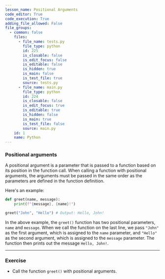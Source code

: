 ```yaml
---
lesson_name: Positional Arguments
code_editor: True
code_execution: True
adding_file_allowed: False
file_groups:
  - common: false
    files:
      - file_name: tests.py
        file_type: python
        id: 225
        is_closable: false
        is_edit_focus: false
        is_editable: false
        is_hidden: true
        is_main: false
        is_test_file: true
        source: tests.py
      - file_name: main.py
        file_type: python
        id: 224
        is_closable: false
        is_edit_focus: true
        is_editable: true
        is_hidden: false
        is_main: true
        is_test_file: false
        source: main.py
    id: 1
    name: Python
---
```


### Positional arguments

A positional argument is a parameter that is passed to a function based on its position in the function call. When calling a function with positional arguments, the arguments must be passed in the same order as the parameters are defined in the function definition.

Here's an example:

```python
def greet(name, message):
    print(f"{message}, {name}!")

greet("John", "Hello") # Output: Hello, John!
```

In the above example, the `greet()` function has two positional parameters, `name` and `message`. When we call the function on the last line, we pass `"John"` as the first argument, which is assigned to the `name` parameter, and `"Hello"` as the second argument, which is assigned to the `message` parameter. The function then prints out the message `Hello, John!`.

---

### Exercise

<ul>
<li id="test-1">Call the function <code>greet()</code> with positional arguments.</li>
</ul>

